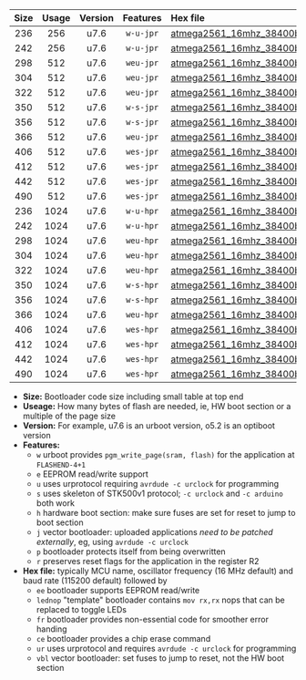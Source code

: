 |Size|Usage|Version|Features|Hex file|
|:-:|:-:|:-:|:-:|:--|
|236|256|u7.6|`w-u-jpr`|[atmega2561_16mhz_38400bps_ur_vbl.hex](https://raw.githubusercontent.com/stefanrueger/urboot/main//atmega2561_16mhz_38400bps_ur_vbl.hex)|
|242|256|u7.6|`w-u-jpr`|[atmega2561_16mhz_38400bps_lednop_ur_vbl.hex](https://raw.githubusercontent.com/stefanrueger/urboot/main//atmega2561_16mhz_38400bps_lednop_ur_vbl.hex)|
|298|512|u7.6|`weu-jpr`|[atmega2561_16mhz_38400bps_ee_ur_vbl.hex](https://raw.githubusercontent.com/stefanrueger/urboot/main//atmega2561_16mhz_38400bps_ee_ur_vbl.hex)|
|304|512|u7.6|`weu-jpr`|[atmega2561_16mhz_38400bps_ee_lednop_ur_vbl.hex](https://raw.githubusercontent.com/stefanrueger/urboot/main//atmega2561_16mhz_38400bps_ee_lednop_ur_vbl.hex)|
|322|512|u7.6|`weu-jpr`|[atmega2561_16mhz_38400bps_ee_lednop_fr_ur_vbl.hex](https://raw.githubusercontent.com/stefanrueger/urboot/main//atmega2561_16mhz_38400bps_ee_lednop_fr_ur_vbl.hex)|
|350|512|u7.6|`w-s-jpr`|[atmega2561_16mhz_38400bps_vbl.hex](https://raw.githubusercontent.com/stefanrueger/urboot/main//atmega2561_16mhz_38400bps_vbl.hex)|
|356|512|u7.6|`w-s-jpr`|[atmega2561_16mhz_38400bps_lednop_vbl.hex](https://raw.githubusercontent.com/stefanrueger/urboot/main//atmega2561_16mhz_38400bps_lednop_vbl.hex)|
|366|512|u7.6|`weu-jpr`|[atmega2561_16mhz_38400bps_ee_lednop_fr_ce_ur_vbl.hex](https://raw.githubusercontent.com/stefanrueger/urboot/main//atmega2561_16mhz_38400bps_ee_lednop_fr_ce_ur_vbl.hex)|
|406|512|u7.6|`wes-jpr`|[atmega2561_16mhz_38400bps_ee_vbl.hex](https://raw.githubusercontent.com/stefanrueger/urboot/main//atmega2561_16mhz_38400bps_ee_vbl.hex)|
|412|512|u7.6|`wes-jpr`|[atmega2561_16mhz_38400bps_ee_lednop_vbl.hex](https://raw.githubusercontent.com/stefanrueger/urboot/main//atmega2561_16mhz_38400bps_ee_lednop_vbl.hex)|
|442|512|u7.6|`wes-jpr`|[atmega2561_16mhz_38400bps_ee_lednop_fr_vbl.hex](https://raw.githubusercontent.com/stefanrueger/urboot/main//atmega2561_16mhz_38400bps_ee_lednop_fr_vbl.hex)|
|490|512|u7.6|`wes-jpr`|[atmega2561_16mhz_38400bps_ee_lednop_fr_ce_vbl.hex](https://raw.githubusercontent.com/stefanrueger/urboot/main//atmega2561_16mhz_38400bps_ee_lednop_fr_ce_vbl.hex)|
|236|1024|u7.6|`w-u-hpr`|[atmega2561_16mhz_38400bps_ur.hex](https://raw.githubusercontent.com/stefanrueger/urboot/main//atmega2561_16mhz_38400bps_ur.hex)|
|242|1024|u7.6|`w-u-hpr`|[atmega2561_16mhz_38400bps_lednop_ur.hex](https://raw.githubusercontent.com/stefanrueger/urboot/main//atmega2561_16mhz_38400bps_lednop_ur.hex)|
|298|1024|u7.6|`weu-hpr`|[atmega2561_16mhz_38400bps_ee_ur.hex](https://raw.githubusercontent.com/stefanrueger/urboot/main//atmega2561_16mhz_38400bps_ee_ur.hex)|
|304|1024|u7.6|`weu-hpr`|[atmega2561_16mhz_38400bps_ee_lednop_ur.hex](https://raw.githubusercontent.com/stefanrueger/urboot/main//atmega2561_16mhz_38400bps_ee_lednop_ur.hex)|
|322|1024|u7.6|`weu-hpr`|[atmega2561_16mhz_38400bps_ee_lednop_fr_ur.hex](https://raw.githubusercontent.com/stefanrueger/urboot/main//atmega2561_16mhz_38400bps_ee_lednop_fr_ur.hex)|
|350|1024|u7.6|`w-s-hpr`|[atmega2561_16mhz_38400bps.hex](https://raw.githubusercontent.com/stefanrueger/urboot/main//atmega2561_16mhz_38400bps.hex)|
|356|1024|u7.6|`w-s-hpr`|[atmega2561_16mhz_38400bps_lednop.hex](https://raw.githubusercontent.com/stefanrueger/urboot/main//atmega2561_16mhz_38400bps_lednop.hex)|
|366|1024|u7.6|`weu-hpr`|[atmega2561_16mhz_38400bps_ee_lednop_fr_ce_ur.hex](https://raw.githubusercontent.com/stefanrueger/urboot/main//atmega2561_16mhz_38400bps_ee_lednop_fr_ce_ur.hex)|
|406|1024|u7.6|`wes-hpr`|[atmega2561_16mhz_38400bps_ee.hex](https://raw.githubusercontent.com/stefanrueger/urboot/main//atmega2561_16mhz_38400bps_ee.hex)|
|412|1024|u7.6|`wes-hpr`|[atmega2561_16mhz_38400bps_ee_lednop.hex](https://raw.githubusercontent.com/stefanrueger/urboot/main//atmega2561_16mhz_38400bps_ee_lednop.hex)|
|442|1024|u7.6|`wes-hpr`|[atmega2561_16mhz_38400bps_ee_lednop_fr.hex](https://raw.githubusercontent.com/stefanrueger/urboot/main//atmega2561_16mhz_38400bps_ee_lednop_fr.hex)|
|490|1024|u7.6|`wes-hpr`|[atmega2561_16mhz_38400bps_ee_lednop_fr_ce.hex](https://raw.githubusercontent.com/stefanrueger/urboot/main//atmega2561_16mhz_38400bps_ee_lednop_fr_ce.hex)|

- **Size:** Bootloader code size including small table at top end
- **Useage:** How many bytes of flash are needed, ie, HW boot section or a multiple of the page size
- **Version:** For example, u7.6 is an urboot version, o5.2 is an optiboot version
- **Features:**
  + `w` urboot provides `pgm_write_page(sram, flash)` for the application at `FLASHEND-4+1`
  + `e` EEPROM read/write support
  + `u` uses urprotocol requiring `avrdude -c urclock` for programming
  + `s` uses skeleton of STK500v1 protocol; `-c urclock` and `-c arduino` both work
  + `h` hardware boot section: make sure fuses are set for reset to jump to boot section
  + `j` vector bootloader: uploaded applications *need to be patched externally*, eg, using `avrdude -c urclock`
  + `p` bootloader protects itself from being overwritten
  + `r` preserves reset flags for the application in the register R2
- **Hex file:** typically MCU name, oscillator frequency (16 MHz default) and baud rate (115200 default) followed by
  + `ee` bootloader supports EEPROM read/write
  + `lednop` "template" bootloader contains `mov rx,rx` nops that can be replaced to toggle LEDs
  + `fr` bootloader provides non-essential code for smoother error handing
  + `ce` bootloader provides a chip erase command
  + `ur` uses urprotocol and requires `avrdude -c urclock` for programming
  + `vbl` vector bootloader: set fuses to jump to reset, not the HW boot section
